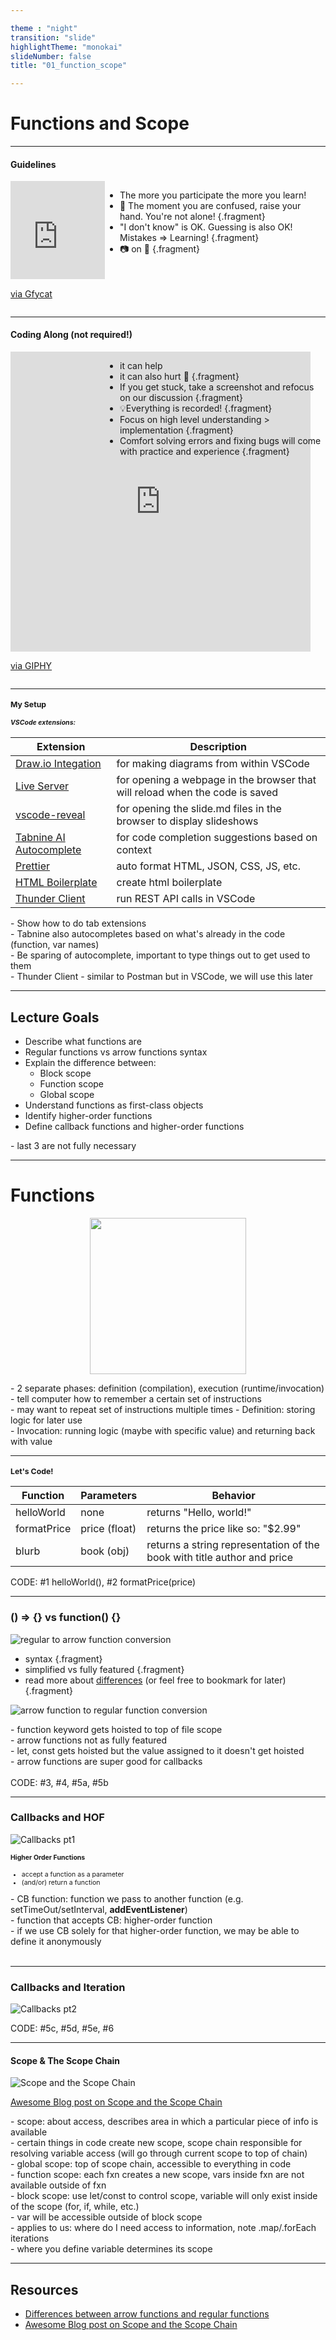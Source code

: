 ```yaml
---

theme : "night"
transition: "slide"
highlightTheme: "monokai"
slideNumber: false
title: "01_function_scope"

---
```


# Functions and Scope

---

#### Guidelines

<div style="display: flex; flex-direction: row">
  <div style="width: 30%">
    <div style='position:relative; padding-bottom:calc(75.00% + 44px)'><iframe src='https://gfycat.com/ifr/SafeGloriousIslandcanary' frameborder='0' scrolling='no' width='100%' height='100%' style='position:absolute;top:0;left:0;' allowfullscreen></iframe></div><p> <a href="https://gfycat.com/safegloriousislandcanary-international-man-of-mystery-austin-powers">via Gfycat</a></p>
  </div>
  <div style="width: 70%">

  - The more you participate the more you learn! 
  - 🤯 The moment you are confused, raise your hand. You're not alone! {.fragment}
  - "I don't know" is OK. Guessing is also OK! Mistakes => Learning! {.fragment}
  - 📷 on 🙏 {.fragment}
  </div>
</div>

---

#### Coding Along (not required!)

<div style="display: flex; flex-direction: row">
  <div style="width: 30%">
    <iframe src="https://giphy.com/embed/VTc0g9IKEpLAk" width="480" height="480" frameBorder="0" class="giphy-embed" allowFullScreen></iframe><p><a href="https://giphy.com/gifs/funny-everyone-VTc0g9IKEpLAk">via GIPHY</a></p>
  </div>
  <div style="width: 70%">

  - it can help
  - it can also hurt 😬 {.fragment}
  - If you get stuck, take a screenshot and refocus on our discussion {.fragment}
  - 💡Everything is recorded! {.fragment}
  - Focus on high level understanding > implementation {.fragment}
  - Comfort solving errors and fixing bugs will come with practice and experience {.fragment}
  </div>
</div>

---

<div style="font-size: 0.75em">

### My Setup

##### VSCode extensions:

Extension | Description |
---------|----------|
[Draw.io Integation](https://marketplace.visualstudio.com/items?itemName=hediet.vscode-drawio) | for making diagrams from within VSCode 
[Live Server](https://marketplace.visualstudio.com/items?itemName=ritwickdey.LiveServer) | for opening a webpage in the browser that will reload when the code is saved 
[vscode-reveal](https://marketplace.visualstudio.com/items?itemName=evilz.vscode-reveal) | for opening the slide.md files in the browser to display slideshows
[Tabnine AI Autocomplete](https://marketplace.visualstudio.com/items?itemName=TabNine.tabnine-vscode) | for code completion suggestions based on context
[Prettier](https://marketplace.visualstudio.com/items?itemName=esbenp.prettier-vscode) | auto format HTML, JSON, CSS, JS, etc.
[HTML Boilerplate](https://marketplace.visualstudio.com/items?itemName=sidthesloth.html5-boilerplate) | create html boilerplate 
[Thunder Client](https://marketplace.visualstudio.com/items?itemName=rangav.vscode-thunder-client) | run REST API calls in VSCode

</div>

<aside class="notes">
- Show how to do tab extensions <br />
- Tabnine also autocompletes based on what's already in the code (function, var names) <br />
- Be sparing of autocomplete, important to type things out to get used to them <br />
- Thunder Client - similar to Postman but in VSCode, we will use this later 
</aside>

---

## Lecture Goals

- Describe what functions are
- Regular functions vs arrow functions syntax
- Explain the difference between:
  - Block scope
  - Function scope
  - Global scope
- Understand functions as first-class objects
- Identify higher-order functions
- Define callback functions and higher-order functions

<aside class="notes">
- last 3 are not fully necessary 
</aside>

---

# Functions

<p align="center">
    <img src="functions.jpeg" width="250" height="250">
</p>

<aside class="notes">
- 2 separate phases: definition (compilation), execution (runtime/invocation) <br />
- tell computer how to remember a certain set of instructions <br />
- may want to repeat set of instructions multiple times
- Definition: storing logic for later use <br />
- Invocation: running logic (maybe with specific value) and returning back with value 
</aside>

---

<div style="font-size: 0.75em">

### Let's Code!

Function | Parameters | Behavior
---------|----------|---------
 helloWorld | none | returns "Hello, world!"
 formatPrice | price (float) | returns the price like so: "$2.99" 
 blurb | book (obj) | returns a string representation of the book with title author and price

</div>

<aside class="notes">
CODE: #1 helloWorld(), #2 formatPrice(price)
</aside>

---

### () => {} vs function() {}

![regular to arrow function conversion](https://res.cloudinary.com/dlzuobe8h/image/upload/v1670868682/phase1/reg-to-arrow-function_bqrtqj.gif)

- syntax {.fragment}
- simplified vs fully featured {.fragment}
- read more about [differences](https://dmitripavlutin.com/differences-between-arrow-and-regular-functions/) (or feel free to bookmark for later) {.fragment}

![arrow function to regular function conversion](https://res.cloudinary.com/dlzuobe8h/image/upload/v1670868681/phase1/arrow-to-reg-function_snfnkx.gif)

<aside class="notes">
- function keyword gets hoisted to top of file scope <br />
- arrow functions not as fully featured <br />
- let, const gets hoisted but the value assigned to it doesn't get hoisted <br />
- arrow functions are super good for callbacks <br />
<br />
CODE: #3, #4, #5a, #5b

</aside>

---

### Callbacks and HOF

![Callbacks pt1](./callbacks-pt-1.drawio.svg)

<div style="font-size: 0.75em">

#### Higher Order Functions

- accept a function as a parameter
- (and/or) return a function

</div>

<aside class="notes">
- CB function: function we pass to another function (e.g. setTimeOut/setInterval, <strong>addEventListener</strong>) <br />
- function that accepts CB: higher-order function <br />
- if we use CB solely for that higher-order function, we may be able to define it anonymously <br /><br />
</aside>

---


### Callbacks and Iteration

![Callbacks pt2](./callbacks-pt-2.drawio.svg)

<aside class="notes">
CODE: #5c, #5d, #5e, #6
</aside>

---

#### Scope & The Scope Chain
![Scope and the Scope Chain](https://res.cloudinary.com/dlzuobe8h/image/upload/v1665447423/1_S9gu5XK8LBTSVddsGdBtGg_kq2mnh.png)

[Awesome Blog post on Scope and the Scope Chain](https://medium.com/joonsikyang/scope-and-the-scope-chain-27216a853a4e)

<aside class="notes">
- scope: about access, describes area in which a particular piece of info is available  <br />
- certain things in code create new scope, scope chain responsible for resolving variable access (will go through current scope to top of chain) <br >
- global scope: top of scope chain, accessible to everything in code <br />
- function scope: each fxn creates a new scope, vars inside fxn are not available outside of fxn <br />
- block scope: use let/const to control scope, variable will only exist inside of the scope (for, if, while, etc.)<br />
- var will be accessible outside of block scope <br />
- applies to us: where do I need access to information, note .map/.forEach iterations <br />
- where you define variable determines its scope <br />
</aside>

---

## Resources

- [Differences between arrow functions and regular functions](https://dmitripavlutin.com/differences-between-arrow-and-regular-functions/)
- [Awesome Blog post on Scope and the Scope Chain](https://medium.com/joonsikyang/scope-and-the-scope-chain-27216a853a4e)